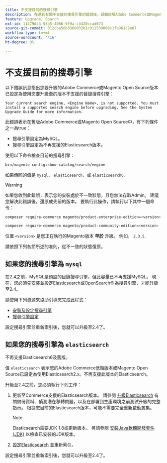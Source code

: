 ```yaml
---
title: 不支援目前的搜尋引擎
description: 在遇到有關不支援的搜尋引擎的錯誤後，疑難排解Adobe Commerce或Magento Open Source升級。
feature: Upgrade, Search
exl-id: 11479d23-53a5-4086-9f9a-c3420ccad073
source-git-commit: 012cba58b336b032b1c911539008c1fb961c2e07
workflow-type: tm+mt
source-wordcount: '416'
ht-degree: 0%

---
```


# 不支援目前的搜尋引擎

以下錯誤訊息指出您要升級的Adobe Commerce或Magento Open Source版本已設定為使用您要升級至的版本不支援的目錄搜尋引擎：

```terminal
Your current search engine, <Engine Name>, is not supported. You must install a supported search engine before upgrading. See the System Upgrade Guide for more information.
```

此錯誤表示在舊版Adobe Commerce或Magento Open Source中，有下列條件之一為true：

- 搜尋引擎設定為MySQL。
- 搜尋引擎設定為不再支援的Elasticsearch版本。

使用以下命令檢查目前的搜尋引擎：

```bash
bin/magento config:show catalog/search/engine
```

如果傳回的值是 `mysql`， `elasticsearch`，或 `elasticsearch6`.

>[!WARNING]
>
>如果您收到此錯誤，表示您的安裝處於不一致狀態，且您無法存取Admin。 建議您解決此錯誤後，還原成先前的版本。 要執行此操作，請執行以下其中一個命令：
>
>```bash
>composer require-commerce magento/product-enterprise-edition=<version>
>```
>
>```bash
>composer require-commerce magento/product-community-edition=<version>
>```
>
>位置 `<version>` 是您正在執行的Magento版本 **早於** 升級。 例如， `2.3.5`.

請依照下列各節所述的准則，從不一致的狀態復原。

## 如果您的搜尋引擎為 `mysql`

在2.4之前，MySQL是預設的目錄搜尋引擎，但此容量已不再支援MySQL。 現在，您必須先安裝並設定Elasticsearch或OpenSearch作為搜尋引擎，才能升級至2.4。

請使用下列資源來協助引導您完成此程式：

- [安裝及設定搜尋引擎](../../configuration/search/overview-search.md)
- [搜尋引擎設定](../../configuration/search/configure-search-engine.md)

設定搜尋引擎並重新索引後，您就可以升級至2.4了。

## 如果您的搜尋引擎為 `elasticsearch`

不再支援Elasticsearch6及舊版。

值 `elasticsearch` 表示您的Adobe Commerce低階版本或Magento Open Source已設定為使用Elasticsearch2.x。不再支援此版本的Elasticsearch。

升級至2.4之前，您必須執行下列工作：

1. 更新至Commerce支援的Elasticsearch版本。 請參閱 [升級Elasticsearch](https://www.elastic.co/guide/en/elasticsearch/reference/current/setup-upgrade.html) 有關備份資料、偵測潛在移轉問題，以及在部署到生產環境之前測試升級的完整指示。 根據您目前的Elasticsearch版本，可能不需要完全重新啟動叢集。

   >[!NOTE]
   >
   >Elasticsearch需要JDK 1.8或更新版本。 另請參閱 [安裝Java軟體開發套件(JDK)](../../installation/prerequisites/search-engine/overview.md#install-the-java-software-development-kit-jdk) 以檢查已安裝的JDK版本。

1. [設定Elasticsearch](../../configuration/search/configure-search-engine.md) 並重新索引。

設定搜尋引擎並重新索引後，您就可以升級至2.4了。
